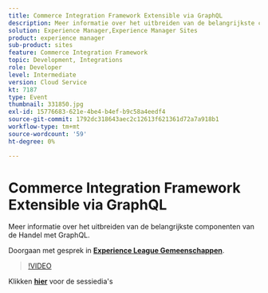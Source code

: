 ```yaml
---
title: Commerce Integration Framework Extensible via GraphQL
description: Meer informatie over het uitbreiden van de belangrijkste componenten van de Handel met GraphQL. Deze sessie is afgeleverd als onderdeel van de Adobe Developers Live Content-gebeurtenis.
solution: Experience Manager,Experience Manager Sites
product: experience manager
sub-product: sites
feature: Commerce Integration Framework
topic: Development, Integrations
role: Developer
level: Intermediate
version: Cloud Service
kt: 7187
type: Event
thumbnail: 331850.jpg
exl-id: 15776683-621e-4be4-b4ef-b9c58a4eedf4
source-git-commit: 1792dc318643aec2c12613f621361d72a7a918b1
workflow-type: tm+mt
source-wordcount: '59'
ht-degree: 0%

---
```


# Commerce Integration Framework Extensible via GraphQL

Meer informatie over het uitbreiden van de belangrijkste componenten van de Handel met GraphQL.

Doorgaan met gesprek in **[Experience League Gemeenschappen](https://adobe.ly/36Yd3v6)**.

>[!VIDEO](https://video.tv.adobe.com/v/331850/?quality=12&learn=on&hidetitle=true)

Klikken **[hier](/help/adobe-developers-live/assets/cif-extensibility-graphql.pdf)** voor de sessiedia&#39;s
